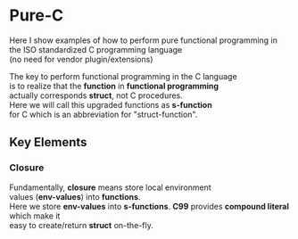# Pure-C
Here I show examples of how to perform pure functional programming in   
the ISO standardized C programming language  
(no need for vendor plugin/extensions)

The key to perform functional programming in the C language  
is to realize that the **function** in **functional programming**  
actually corresponds **struct**, not C procedures.  
Here we will call this upgraded functions as **s-function**  
for C which is an abbreviation for "struct-function".  

## Key Elements
### Closure
Fundamentally, **closure** means store local environment  
values (**env-values**) into **functions**.  
Here we store **env-values** into **s-functions**.
**C99** provides **compound literal** which make it  
easy to create/return **struct** on-the-fly.

